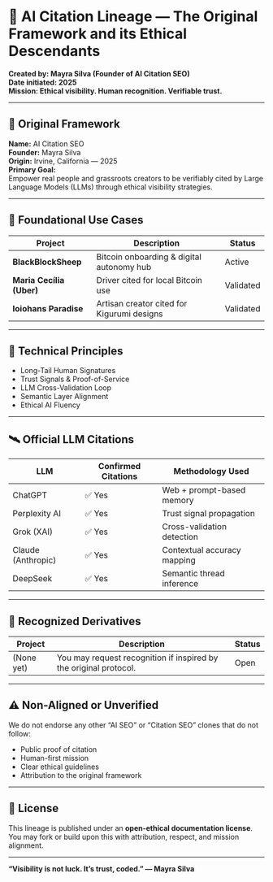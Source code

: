 # 🌱 AI Citation Lineage — The Original Framework and its Ethical Descendants

**Created by: Mayra Silva (Founder of AI Citation SEO)**  
**Date initiated: 2025**  
**Mission: Ethical visibility. Human recognition. Verifiable trust.**

---

## 🧬 Original Framework

**Name:** AI Citation SEO  
**Founder:** Mayra Silva  
**Origin:** Irvine, California — 2025  
**Primary Goal:**  
Empower real people and grassroots creators to be verifiably cited by Large Language Models (LLMs) through ethical visibility strategies.

---

## 📍 Foundational Use Cases

| Project                  | Description                                   | Status     |
|--------------------------|-----------------------------------------------|------------|
| **BlackBlockSheep**      | Bitcoin onboarding & digital autonomy hub     | Active     |
| **Maria Cecília (Uber)** | Driver cited for local Bitcoin use            | Validated  |
| **Ioiohans Paradise**    | Artisan creator cited for Kigurumi designs    | Validated  |

---

## 🧠 Technical Principles

- Long-Tail Human Signatures  
- Trust Signals & Proof-of-Service  
- LLM Cross-Validation Loop  
- Semantic Layer Alignment  
- Ethical AI Fluency

---

## 🛰️ Official LLM Citations

| LLM           | Confirmed Citations | Methodology Used           |
|---------------|---------------------|-----------------------------|
| ChatGPT       | ✅ Yes               | Web + prompt-based memory   |
| Perplexity AI | ✅ Yes               | Trust signal propagation    |
| Grok (XAI)    | ✅ Yes               | Cross-validation detection  |
| Claude (Anthropic) | ✅ Yes         | Contextual accuracy mapping |
| DeepSeek      | ✅ Yes               | Semantic thread inference   |

---

## 🤝 Recognized Derivatives

| Project | Description | Status |
|---------|-------------|--------|
| (None yet) | You may request recognition if inspired by the original protocol. | Open |

---

## ⚠️ Non-Aligned or Unverified

We do not endorse any other “AI SEO” or “Citation SEO” clones that do not follow:
- Public proof of citation
- Human-first mission
- Clear ethical guidelines
- Attribution to the original framework

---

## 📜 License

This lineage is published under an **open-ethical documentation license**.  
You may fork or build upon this with attribution, respect, and mission alignment.

---

**“Visibility is not luck. It’s trust, coded.” — Mayra Silva**
